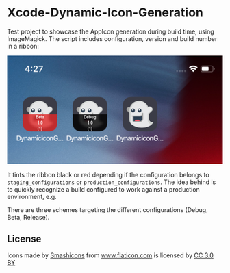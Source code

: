 # Xcode-Dynamic-Icon-Generation
Test project to showcase the AppIcon generation during build time, using ImageMagick.
The script includes configuration, version and build number in a ribbon:

![](Resources/icons.png "Screenshot")

It tints the ribbon black or red depending if the configuration belongs to `staging_configurations` or `production_configurations`. The idea behind is to quickly recognize a build configured to work against a production environment, e.g.

There are three schemes targeting the different configurations (Debug, Beta, Release).

## License

<div>Icons made by <a href="https://www.flaticon.com/authors/smashicons" title="Smashicons">Smashicons</a> from <a href="https://www.flaticon.com/"             title="Flaticon">www.flaticon.com</a> is licensed by <a href="http://creativecommons.org/licenses/by/3.0/"             title="Creative Commons BY 3.0" target="_blank">CC 3.0 BY</a></div>
